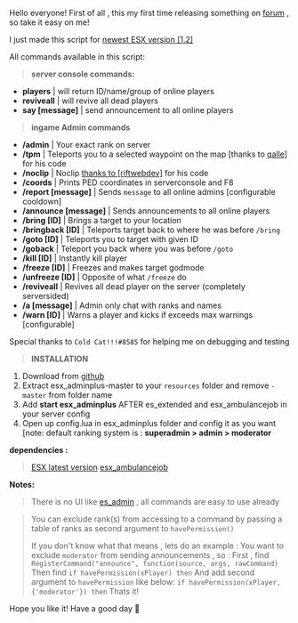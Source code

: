 Hello everyone!
First of all , this my first time releasing something on [forum](https://forum.cfx.re/t/esx-1-2-esx-adminplus/1202550?u=ali_exacute) , so take it easy on me!

I just made this script for [newest ESX version [1.2]](https://github.com/ESX-Org/es_extended)

All commands available in this script:

>**server console commands:**
*  **players** | will return ID/name/group of online players
*  **reviveall** | will revive all dead players
*  **say [message]** | send announcement to all online players

>**ingame Admin commands**
* **/admin** | Your exact rank on server
* **/tpm** | Teleports you to a selected waypoint on the map [thanks to [qalle](https://github.com/qalle-fivem/esx_marker)] for his code
* **/noclip** | Noclip [thanks to [riftwebdev]](https://github.com/riftwebdev) for his code
* **/coords** | Prints PED coordinates in serverconsole and F8
* **/report [message]** | Sends `message` to all online admins [configurable cooldown]
* **/announce [message]** | Sends announcements to all online players
* **/bring [ID]** | Brings a target to your location
* **/bringback [ID]** | Teleports target back to where he was before `/bring`
* **/goto [ID]** | Teleports you to target with given ID
* **/goback** | Teleport you back where you was before `/goto`
* **/kill [ID]** | Instantly kill player
* **/freeze [ID]** | Freezes and makes target godmode
* **/unfreeze [ID]** | Opposite of what `/freeze` do
* **/reviveall** | Revives all dead player on the server (completely serversided)
* **/a [message]** | Admin only chat with ranks and names
* **/warn [ID]** | Warns a player and kicks if exceeds max warnings [configurable]

Special thanks to `Cold Cat!!!#8585` for helping me on debugging and testing

>**INSTALLATION**
1. Download from [github](https://github.com/ali-exacute/esx_adminplus)
2. Extract esx_adminplus-master to your `resources` folder and remove `-master` from folder name
3. Add **start esx_adminplus**  AFTER es_extended and esx_ambulancejob in your server config
4. Open up config.lua in esx_adminplus folder and config it as you want [note: default ranking system is : **superadmin > admin > moderator**

**dependencies :**  
>[ESX latest version](https://github.com/ESX-Org/es_extended)
[esx_ambulancejob](https://github.com/ESX-Org/esx_ambulancejob)

**Notes:**
>There is no UI like [es_admin](https://github.com/kanersps/es_admin) , all commands are easy to use already

> You can exclude rank(s) from accessing to a command by passing a table of ranks as second argument to `havePermission()`
>
>If you don't know what that means , lets do an example :
You want to exclude `moderator` from sending announcements , so :
First , find
```RegisterCommand("announce", function(source, args, rawCommand)```
Then find
```if havePermission(xPlayer) then```
And add second argument to `havePermission` like below:
```if havePermission(xPlayer, {'moderator'}) then```
Thats it! 

Hope you like it!
Have a good day :snail: 
